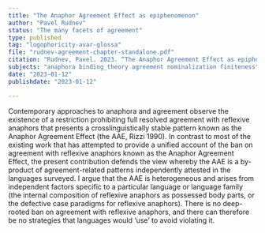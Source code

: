 ```yaml
---
title: "The Anaphor Agreement Effect as epiphenomenon"
author: "Pavel Rudnev"
status: "The many facets of agreement"
type: published
tag: "logophoricity-avar-glossa"
file: "rudnev-agreement-chapter-standalone.pdf"
citation: "Rudnev, Pavel. 2023. “The Anaphor Agreement Effect as epiphenomenon.” In Pavel Caha, Pavel Rudnev and Svetlana Toldova (eds.) <em>The many facets of agreement.</em> 111–144. LINCOM Studies in Theoretical Linguistics 68. LINCOM Europa."
subjects: "anaphora binding_theory agreement nominalization finiteness"
date: "2023-01-12"
publishdate: "2023-01-12"

---
```


Contemporary approaches to anaphora and agreement observe the existence of a restriction prohibiting full resolved agreement with reflexive anaphors that presents a crosslinguistically stable pattern known as the Anaphor Agreement Effect (the AAE, Rizzi 1990). In contrast to most of the existing work that has attempted to provide a unified account of the ban on agreement with reflexive anaphors known as the Anaphor Agreement Effect, the present contribution defends the view whereby the AAE is a by-product of agreement-related patterns independently attested in the languages surveyed. I argue that the AAE is heterogeneous and arises from independent factors specific to a particular language or language family (the internal composition of reflexive anaphors as possessed body parts, or the defective case paradigms for reflexive anaphors). There is no deep-rooted ban on agreement with reflexive anaphors, and there can therefore be no strategies that languages would ‘use’ to avoid violating it.
